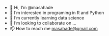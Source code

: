 - 👋 Hi, I’m @masahade
- 👀 I’m interested in programing in R and Python
- 🌱 I’m currently learning data science
- 💞️ I’m looking to collaborate on ...
- 📫 How to reach me masahade@gmail.com

<!---
masahade/masahade is a ✨ special ✨ repository because its `README.md` (this file) appears on your GitHub profile.
You can click the Preview link to take a look at your changes.
--->
